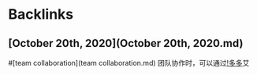 
# Backlinks
## [October 20th, 2020](October 20th, 2020.md)

#[team collaboration](team collaboration.md) 团队协作时，可以通过[!多多](!多多.md)艾


